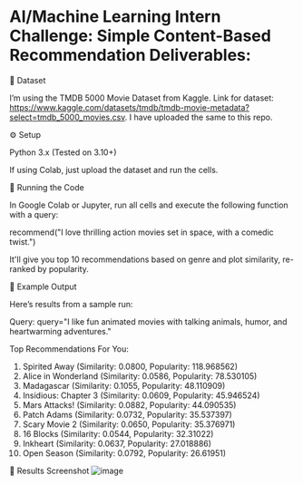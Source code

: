 # AI/Machine Learning Intern Challenge: Simple Content-Based Recommendation Deliverables:


📌 Dataset

I’m using the TMDB 5000 Movie Dataset from Kaggle. Link for dataset: https://www.kaggle.com/datasets/tmdb/tmdb-movie-metadata?select=tmdb_5000_movies.csv. I have uploaded the same to this repo.

⚙️ Setup

Python 3.x (Tested on 3.10+)

If using Colab, just upload the dataset and run the cells.

🚀 Running the Code

In Google Colab or Jupyter, run all cells and execute the following function with a query:

recommend("I love thrilling action movies set in space, with a comedic twist.")

It'll give you top 10 recommendations based on genre and plot similarity, re-ranked by popularity.

🎯 Example Output

Here’s results from a sample run:

Query: query="I like fun animated movies with talking animals, humor, and heartwarming adventures."

Top Recommendations For You: 

1. Spirited Away (Similarity: 0.0800, Popularity: 118.968562)
2. Alice in Wonderland (Similarity: 0.0586, Popularity: 78.530105)
3. Madagascar (Similarity: 0.1055, Popularity: 48.110909)
4. Insidious: Chapter 3 (Similarity: 0.0609, Popularity: 45.946524)
5. Mars Attacks! (Similarity: 0.0882, Popularity: 44.090535)
6. Patch Adams (Similarity: 0.0732, Popularity: 35.537397)
7. Scary Movie 2 (Similarity: 0.0650, Popularity: 35.376971)
8. 16 Blocks (Similarity: 0.0544, Popularity: 32.31022)
9. Inkheart (Similarity: 0.0637, Popularity: 27.018886)
10. Open Season (Similarity: 0.0792, Popularity: 26.61951)

📸 Results Screenshot
![image](https://github.com/user-attachments/assets/d10be965-44da-4e4c-98dc-8e67c2c3dd1d)
